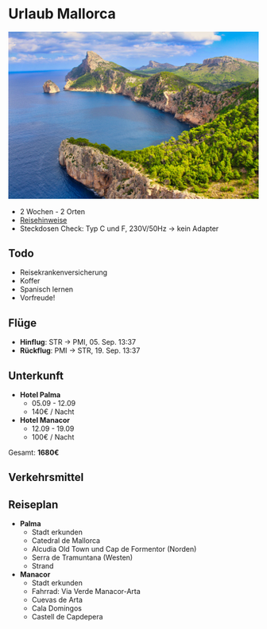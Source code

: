 # Urlaub Mallorca

![](mallorca-cover.jpg)

* 2 Wochen - 2 Orten
* [Reisehinweise](https://www.auswaertiges-amt.de/de/aussenpolitik/laender/spanien-node/spaniensicherheit/210534)
* Steckdosen Check: Typ C und F, 230V/50Hz -> kein Adapter



## Todo

* Reisekrankenversicherung
* Koffer
* Spanisch lernen
* Vorfreude!

## Flüge

* **Hinflug**: STR -> PMI, 05. Sep. 13:37
* **Rückflug**: PMI -> STR, 19. Sep. 13:37

## Unterkunft

* **Hotel Palma**
  * 05.09 - 12.09
  * 140€ / Nacht
* **Hotel Manacor**
  * 12.09 - 19.09
  * 100€ / Nacht

Gesamt: **1680€**

## Verkehrsmittel



## Reiseplan

* **Palma**
  * Stadt erkunden
  * Catedral de Mallorca
  * Alcudia Old Town und Cap de Formentor (Norden)
  * Serra de Tramuntana (Westen)
  * Strand
* **Manacor**
  * Stadt erkunden
  * Fahrrad: Via Verde Manacor-Arta
  * Cuevas de Arta
  * Cala Domingos
  * Castell de Capdepera

